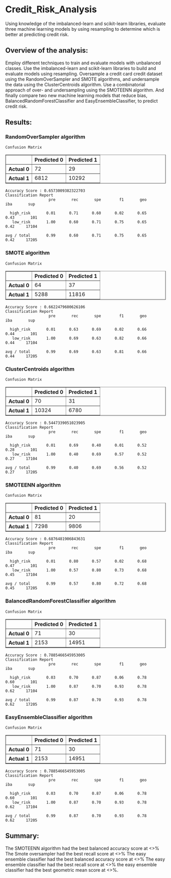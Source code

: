 # Credit_Risk_Analysis
Using knowledge of the imbalanced-learn and scikit-learn libraries, evaluate three machine learning models by using resampling to determine which is better at predicting credit risk.

## Overview of the analysis:
Employ different techniques to train and evaluate models with unbalanced classes. Use the imbalanced-learn and scikit-learn libraries to build and evaluate models using resampling. Oversample a credit card credit dataset using the RandomOverSampler and SMOTE algorithms, and undersample the data using the ClusterCentroids algorithm. Use a combinatorial approach of over- and undersampling using the SMOTEENN algorithm. And finally compare two new machine learning models that reduce bias, BalancedRandomForestClassifier and EasyEnsembleClassifier, to predict credit risk.

## Results:
### RandomOverSampler algorithm

    Confusion Matrix
    
<div>
<table border="1" class="dataframe">
  <thead>
    <tr style="text-align: right;">
      <th></th>
      <th>Predicted 0</th>
      <th>Predicted 1</th>
    </tr>
  </thead>
  <tbody>
    <tr>
      <th>Actual 0</th>
      <td>72</td>
      <td>29</td>
    </tr>
    <tr>
      <th>Actual 1</th>
      <td>6812</td>
      <td>10292</td>
    </tr>
  </tbody>
</table>
</div>


    Accuracy Score : 0.6573009382322703
    Classification Report
                       pre       rec       spe        f1       geo       iba       sup
    
      high_risk       0.01      0.71      0.60      0.02      0.65      0.43       101
       low_risk       1.00      0.60      0.71      0.75      0.65      0.42     17104
    
    avg / total       0.99      0.60      0.71      0.75      0.65      0.42     17205
    
    

### SMOTE algorithm

    Confusion Matrix
    
<div>
<table border="1" class="dataframe">
  <thead>
    <tr style="text-align: right;">
      <th></th>
      <th>Predicted 0</th>
      <th>Predicted 1</th>
    </tr>
  </thead>
  <tbody>
    <tr>
      <th>Actual 0</th>
      <td>64</td>
      <td>37</td>
    </tr>
    <tr>
      <th>Actual 1</th>
      <td>5288</td>
      <td>11816</td>
    </tr>
  </tbody>
</table>
</div>


    Accuracy Score : 0.6622479600626106
    Classification Report
                       pre       rec       spe        f1       geo       iba       sup
    
      high_risk       0.01      0.63      0.69      0.02      0.66      0.44       101
       low_risk       1.00      0.69      0.63      0.82      0.66      0.44     17104
    
    avg / total       0.99      0.69      0.63      0.81      0.66      0.44     17205
    
    


### ClusterCentroids algorithm

    Confusion Matrix
    
<div>
<table border="1" class="dataframe">
  <thead>
    <tr style="text-align: right;">
      <th></th>
      <th>Predicted 0</th>
      <th>Predicted 1</th>
    </tr>
  </thead>
  <tbody>
    <tr>
      <th>Actual 0</th>
      <td>70</td>
      <td>31</td>
    </tr>
    <tr>
      <th>Actual 1</th>
      <td>10324</td>
      <td>6780</td>
    </tr>
  </tbody>
</table>
</div>


    Accuracy Score : 0.5447339051023905
    Classification Report
                       pre       rec       spe        f1       geo       iba       sup
    
      high_risk       0.01      0.69      0.40      0.01      0.52      0.28       101
       low_risk       1.00      0.40      0.69      0.57      0.52      0.27     17104
    
    avg / total       0.99      0.40      0.69      0.56      0.52      0.27     17205
    
    


### SMOTEENN algorithm

    Confusion Matrix
    
<div>
<table border="1" class="dataframe">
  <thead>
    <tr style="text-align: right;">
      <th></th>
      <th>Predicted 0</th>
      <th>Predicted 1</th>
    </tr>
  </thead>
  <tbody>
    <tr>
      <th>Actual 0</th>
      <td>81</td>
      <td>20</td>
    </tr>
    <tr>
      <th>Actual 1</th>
      <td>7298</td>
      <td>9806</td>
    </tr>
  </tbody>
</table>
</div>


    Accuracy Score : 0.6876481906843631
    Classification Report
                       pre       rec       spe        f1       geo       iba       sup
    
      high_risk       0.01      0.80      0.57      0.02      0.68      0.47       101
       low_risk       1.00      0.57      0.80      0.73      0.68      0.45     17104
    
    avg / total       0.99      0.57      0.80      0.72      0.68      0.45     17205
    
    


### BalancedRandomForestClassifier algorithm

    Confusion Matrix
    
<div>
<table border="1" class="dataframe">
  <thead>
    <tr style="text-align: right;">
      <th></th>
      <th>Predicted 0</th>
      <th>Predicted 1</th>
    </tr>
  </thead>
  <tbody>
    <tr>
      <th>Actual 0</th>
      <td>71</td>
      <td>30</td>
    </tr>
    <tr>
      <th>Actual 1</th>
      <td>2153</td>
      <td>14951</td>
    </tr>
  </tbody>
</table>
</div>


    Accuracy Score : 0.7885466545953005
    Classification Report
                       pre       rec       spe        f1       geo       iba       sup
    
      high_risk       0.03      0.70      0.87      0.06      0.78      0.60       101
       low_risk       1.00      0.87      0.70      0.93      0.78      0.62     17104
    
    avg / total       0.99      0.87      0.70      0.93      0.78      0.62     17205
    
    


### EasyEnsembleClassifier algorithm

    Confusion Matrix
    
<div>
<table border="1" class="dataframe">
  <thead>
    <tr style="text-align: right;">
      <th></th>
      <th>Predicted 0</th>
      <th>Predicted 1</th>
    </tr>
  </thead>
  <tbody>
    <tr>
      <th>Actual 0</th>
      <td>71</td>
      <td>30</td>
    </tr>
    <tr>
      <th>Actual 1</th>
      <td>2153</td>
      <td>14951</td>
    </tr>
  </tbody>
</table>
</div>


    Accuracy Score : 0.7885466545953005
    Classification Report
                       pre       rec       spe        f1       geo       iba       sup
    
      high_risk       0.03      0.70      0.87      0.06      0.78      0.60       101
       low_risk       1.00      0.87      0.70      0.93      0.78      0.62     17104
    
    avg / total       0.99      0.87      0.70      0.93      0.78      0.62     17205
    
    


## Summary:

The SMOTEENN algorithm had the best balanced accuracy score at <>%
The Smote oversampler had the best recall score at <>%
The easy ensemble classifier had the best balanced accuracy score at <>%
The easy ensemble classifier had the best recall score at <>%
the easy ensemble classifier had the best geometric mean score at <>%.